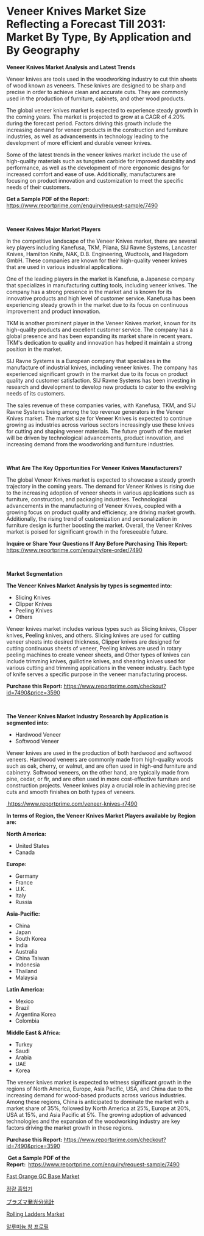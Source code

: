 <p><h1>Veneer Knives Market Size Reflecting a Forecast Till 2031: Market By Type, By Application and By Geography</h1></p><p><strong>Veneer Knives Market Analysis and Latest Trends</strong></p>
<p><p>Veneer knives are tools used in the woodworking industry to cut thin sheets of wood known as veneers. These knives are designed to be sharp and precise in order to achieve clean and accurate cuts. They are commonly used in the production of furniture, cabinets, and other wood products.</p><p>The global veneer knives market is expected to experience steady growth in the coming years. The market is projected to grow at a CAGR of 4.20% during the forecast period. Factors driving this growth include the increasing demand for veneer products in the construction and furniture industries, as well as advancements in technology leading to the development of more efficient and durable veneer knives.</p><p>Some of the latest trends in the veneer knives market include the use of high-quality materials such as tungsten carbide for improved durability and performance, as well as the development of more ergonomic designs for increased comfort and ease of use. Additionally, manufacturers are focusing on product innovation and customization to meet the specific needs of their customers.</p></p>
<p><strong>Get a Sample PDF of the Report:&nbsp;</strong> <a href="https://www.reportprime.com/enquiry/request-sample/7490">https://www.reportprime.com/enquiry/request-sample/7490</a></p>
<p>&nbsp;</p>
<p><strong>Veneer Knives Major Market Players</strong></p>
<p><p>In the competitive landscape of the Veneer Knives market, there are several key players including Kanefusa, TKM, Pilana, SIJ Ravne Systems, Lancaster Knives, Hamilton Knife, NAK, D.B. Engineering, Wudtools, and Hagedorn GmbH. These companies are known for their high-quality veneer knives that are used in various industrial applications.</p><p>One of the leading players in the market is Kanefusa, a Japanese company that specializes in manufacturing cutting tools, including veneer knives. The company has a strong presence in the market and is known for its innovative products and high level of customer service. Kanefusa has been experiencing steady growth in the market due to its focus on continuous improvement and product innovation.</p><p>TKM is another prominent player in the Veneer Knives market, known for its high-quality products and excellent customer service. The company has a global presence and has been expanding its market share in recent years. TKM's dedication to quality and innovation has helped it maintain a strong position in the market.</p><p>SIJ Ravne Systems is a European company that specializes in the manufacture of industrial knives, including veneer knives. The company has experienced significant growth in the market due to its focus on product quality and customer satisfaction. SIJ Ravne Systems has been investing in research and development to develop new products to cater to the evolving needs of its customers.</p><p>The sales revenue of these companies varies, with Kanefusa, TKM, and SIJ Ravne Systems being among the top revenue generators in the Veneer Knives market. The market size for Veneer Knives is expected to continue growing as industries across various sectors increasingly use these knives for cutting and shaping veneer materials. The future growth of the market will be driven by technological advancements, product innovation, and increasing demand from the woodworking and furniture industries.</p></p>
<p>&nbsp;</p>
<p><strong>What Are The Key Opportunities For Veneer Knives Manufacturers?</strong></p>
<p><p>The global Veneer Knives market is expected to showcase a steady growth trajectory in the coming years. The demand for Veneer Knives is rising due to the increasing adoption of veneer sheets in various applications such as furniture, construction, and packaging industries. Technological advancements in the manufacturing of Veneer Knives, coupled with a growing focus on product quality and efficiency, are driving market growth. Additionally, the rising trend of customization and personalization in furniture design is further boosting the market. Overall, the Veneer Knives market is poised for significant growth in the foreseeable future.</p></p>
<p><strong>Inquire or Share Your Questions If Any Before Purchasing This Report:</strong> <a href="https://www.reportprime.com/enquiry/pre-order/7490">https://www.reportprime.com/enquiry/pre-order/7490</a></p>
<p>&nbsp;</p>
<p><strong>Market Segmentation</strong></p>
<p><strong>The Veneer Knives Market Analysis by types is segmented into:</strong></p>
<p><ul><li>Slicing Knives</li><li>Clipper Knives</li><li>Peeling Knives</li><li>Others</li></ul></p>
<p><p>Veneer knives market includes various types such as Slicing knives, Clipper knives, Peeling knives, and others. Slicing knives are used for cutting veneer sheets into desired thickness, Clipper knives are designed for cutting continuous sheets of veneer, Peeling knives are used in rotary peeling machines to create veneer sheets, and Other types of knives can include trimming knives, guillotine knives, and shearing knives used for various cutting and trimming applications in the veneer industry. Each type of knife serves a specific purpose in the veneer manufacturing process.</p></p>
<p><strong>Purchase this Report:&nbsp;</strong><a href="https://www.reportprime.com/checkout?id=7490&price=3590">https://www.reportprime.com/checkout?id=7490&price=3590</a></p>
<p>&nbsp;</p>
<p><strong>The Veneer Knives Market Industry Research by Application is segmented into:</strong></p>
<p><ul><li>Hardwood Veneer</li><li>Softwood Veneer</li></ul></p>
<p><p>Veneer knives are used in the production of both hardwood and softwood veneers. Hardwood veneers are commonly made from high-quality woods such as oak, cherry, or walnut, and are often used in high-end furniture and cabinetry. Softwood veneers, on the other hand, are typically made from pine, cedar, or fir, and are often used in more cost-effective furniture and construction projects. Veneer knives play a crucial role in achieving precise cuts and smooth finishes on both types of veneers.</p></p>
<p><a href="https://www.reportprime.com/veneer-knives-r7490">&nbsp;https://www.reportprime.com/veneer-knives-r7490</a></p>
<p><strong>In terms of Region, the Veneer Knives Market Players available by Region are:</strong></p>
<p>
    <p> <strong> North America: </strong>
        <ul>
            <li>United States</li>
            <li>Canada</li>
        </ul>
        </p> 
    <p> <strong> Europe: </strong>
        <ul>
            <li>Germany</li>
            <li>France</li>
            <li>U.K.</li>
            <li>Italy</li>
            <li>Russia</li>
        </ul>
        </p> 
    <p> <strong> Asia-Pacific: </strong>
        <ul>
            <li>China</li>
            <li>Japan</li>
            <li>South Korea</li>
            <li>India</li>
            <li>Australia</li>
            <li>China Taiwan</li>
            <li>Indonesia</li>
            <li>Thailand</li>
            <li>Malaysia</li>
        </ul>
        </p> 
    <p> <strong> Latin America: </strong>
        <ul>
            <li>Mexico</li>
            <li>Brazil</li>
            <li>Argentina Korea</li>
            <li>Colombia</li>
        </ul>
        </p> 
    <p> <strong> Middle East & Africa: </strong>
        <ul>
            <li>Turkey</li>
            <li>Saudi</li>
            <li>Arabia</li>
            <li>UAE</li>
            <li>Korea</li>
        </ul>
    </p>
    </p>
<p><p>The veneer knives market is expected to witness significant growth in the regions of North America, Europe, Asia Pacific, USA, and China due to the increasing demand for wood-based products across various industries. Among these regions, China is anticipated to dominate the market with a market share of 35%, followed by North America at 25%, Europe at 20%, USA at 15%, and Asia Pacific at 5%. The growing adoption of advanced technologies and the expansion of the woodworking industry are key factors driving the market growth in these regions.</p></p>
<p><strong>Purchase this Report: </strong><a href="https://www.reportprime.com/checkout?id=7490&price=3590">https://www.reportprime.com/checkout?id=7490&price=3590</a></p>
<p>&nbsp;<strong>Get a Sample PDF of the Report:&nbsp;&nbsp;</strong><a href="https://www.reportprime.com/enquiry/request-sample/7490">https://www.reportprime.com/enquiry/request-sample/7490</a></p>
<p><strong></strong></p>
<p><p><a href="https://issuu.com/reportprime-2/docs/fast-orange-gc-base-market-size-2030.pptx">Fast Orange GC Base Market</a></p><p><a href="https://github.com/darrellockm3ytan895656/Market-Research-Report-List-1/blob/main/391055524483.md">정량 흡입기</a></p><p><a href="https://medium.com/@lorrainethompson10/%E3%83%97%E3%83%A9%E3%82%BA%E3%83%9E%E6%94%BE%E5%B0%84%E5%88%86%E5%85%89%E8%A8%88%E5%B8%82%E5%A0%B4%E3%81%AF-%E5%B8%82%E5%A0%B4%E3%82%B7%E3%82%A7%E3%82%A2-%E5%B8%82%E5%A0%B4%E3%83%88%E3%83%AC%E3%83%B3%E3%83%89-%E5%B8%82%E5%A0%B4%E6%88%90%E9%95%B7%E3%81%AB%E9%96%A2%E3%81%99%E3%82%8B%E6%83%85%E5%A0%B1%E3%82%92%E6%8F%90%E4%BE%9B%E3%81%97%E3%81%BE%E3%81%99-83e9fa47c6ad">プラズマ発光分光計</a></p><p><a href="https://github.com/shotows/Market-Research-Report-List-2/blob/main/rolling-ladders-market.md">Rolling Ladders Market</a></p><p><a href="https://medium.com/@conormarvin1936/%EC%95%8C%EB%A3%A8%EB%AF%B8%EB%8A%84-%EC%B0%BD%EB%AC%B8-%ED%94%84%EB%A1%9C%ED%95%84-%EC%8B%9C%EC%9E%A5-%EC%8B%9C%EC%9E%A5-cagr-%EC%8B%9C%EC%9E%A5-%ED%8A%B8%EB%A0%8C%EB%93%9C-%EB%B0%8F-%EC%84%B1%EC%9E%A5-%EC%A0%84%EB%9E%B5%EC%97%90-%EB%8C%80%ED%95%9C-%ED%86%B5%EC%B0%B0%EB%A0%A5-ade59376492a">알루미늄 창 프로필</a></p></p>